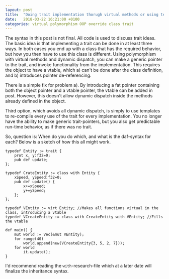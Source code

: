 ```yaml
---
layout: post
title:  "Doing trait implementation thorugh virtual methods or using templates"
date:   2018-03-22 16:21:00 +0100
categories: virtual polymorphism OOP override class trait
---
```


The syntax in this post is not final. All code is used to discuss trait ideas.
The basic idea is that implementing a trait can be done in at least three ways.
In both cases you end up with a class that has the required behavior,
but how you then have to use this class is different.
Using polymorphism with virtual methods and dynamic dispatch, you can make a generic pointer to the trait, and invoke functionality from the implementation.
This requires the object to have a vtable, which a) can't be done after the class definition, and b) introduces pointer de-referencing.
  
There is a simple fix for problem a). By introducing a fat pointer containing both the object pointer and a vtable pointer, the vtable can be added in post.
However, this doesn't allow dynamic dispatch inside the methods already defined in the object.
  
Third option, which avoids all dynamic dispatch, is simply to use templates to re-compile every use of the trait for every implementation.
You no longer have the ability to make generic trait-pointers, but you also get predictable run-time behavior, as if there was no trait.
  
So, question is: When do you do which, and what is the daf-syntax for each?
Below is a sketch of how this all might work.

```
typedef Entity := trait {
    prot x, y:f32=0;
	pub def update;
};

typedef CrateEntity := class with Entity {
    xSpeed, ySpeed:f32=0;
	pub def update() {
	    x+=xSpeed;
		y+=ySpeed;
	};
};

typedef VEntity := virt Entity; //Makes all functions virtual in the class, introducing a vtable
typedef VCreateEntity := class with CreateEntity with VEntity; //Fills the vtable

def main() {
    mut world := Vec(&mut VEntity);
	for range(40)
	    world.append(new(VCreateEntity{3, 5, 2, 7}));
    for world
	    it.update();
}
```

 I'd recommend reading the `with`-research-file which at a later date will finalize the inheritance syntax.
